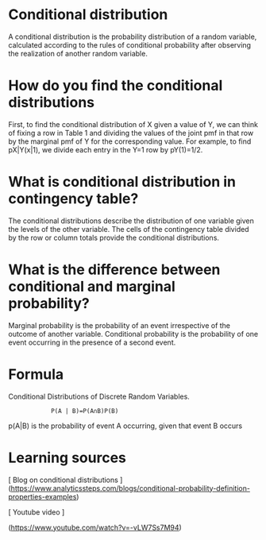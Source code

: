 # Conditional distribution
A conditional distribution is the probability distribution of a random variable, calculated according to the rules of conditional probability after observing the realization of another random variable.


# How do you find the conditional distributions
First, to find the conditional distribution of X given a value of Y, we can think of fixing a row in Table 1 and dividing the values of the joint pmf in that row by the marginal pmf of Y for the corresponding value. For example, to find pX|Y(x|1), we divide each entry in the Y=1 row by pY(1)=1/2.


# What is conditional distribution in contingency table?
The conditional distributions describe the distribution of one variable given the levels of the other variable. The cells of the contingency table divided by the row or column totals provide the conditional distributions.


# What is the difference between conditional and marginal probability?
Marginal probability is the probability of an event irrespective of the outcome of another variable. Conditional probability is the probability of one event occurring in the presence of a second event.

# Formula
Conditional Distributions of Discrete Random Variables. 
                               
                P(A | B)=P(A∩B)P(B)


p(A|B) is the probability of event A occurring, given that event B occurs

# Learning sources

[ Blog on conditional distributions ]
(https://www.analyticssteps.com/blogs/conditional-probability-definition-properties-examples)

[ Youtube video ]

(https://www.youtube.com/watch?v=-vLW7Ss7M94)

